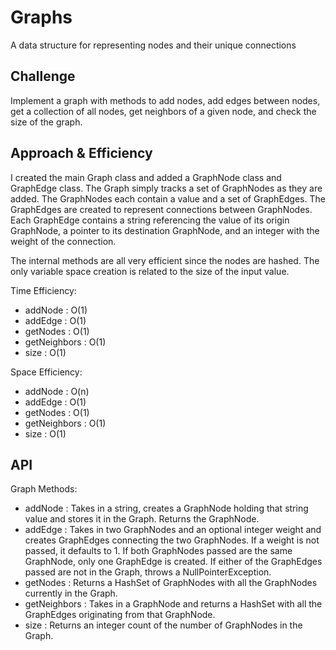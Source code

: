 # Graphs

A data structure for representing nodes and their unique connections

## Challenge

Implement a graph with methods to add nodes, add edges between nodes, get a collection of all nodes, get neighbors of a given node, and check the size of the graph.

## Approach & Efficiency
<!-- What approach did you take? Why? What is the Big O space/time for this approach? -->

I created the main Graph class and added a GraphNode class and GraphEdge class. The Graph simply tracks a set of GraphNodes as they are added. The GraphNodes each contain a value and a set of GraphEdges. The GraphEdges are created to represent connections between GraphNodes. Each GraphEdge contains a string referencing the value of its origin GraphNode, a pointer to its destination GraphNode, and an integer with the weight of the connection.

The internal methods are all very efficient since the nodes are hashed. The only variable space creation is related to the size of the input value.

Time Efficiency:
  - addNode : O(1)
  - addEdge : O(1)
  - getNodes : O(1)
  - getNeighbors : O(1)
  - size : O(1)

Space Efficiency:
  - addNode : O(n)
  - addEdge : O(1)
  - getNodes : O(1)
  - getNeighbors : O(1)
  - size : O(1)

## API

Graph Methods:
  - addNode : Takes in a string, creates a GraphNode holding that string value and stores it in the Graph. Returns the GraphNode.
  - addEdge : Takes in two GraphNodes and an optional integer weight and creates GraphEdges connecting the two GraphNodes. If a weight is not passed, it defaults to 1. If both GraphNodes passed are the same GraphNode, only one GraphEdge is created. If either of the GraphEdges passed are not in the Graph, throws a NullPointerException.
  - getNodes : Returns a HashSet of GraphNodes with all the GraphNodes currently in the Graph.
  - getNeighbors : Takes in a GraphNode and returns a HashSet with all the GraphEdges originating from that GraphNode.
  - size : Returns an integer count of the number of GraphNodes in the Graph.

